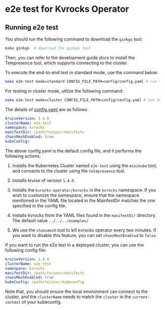 # e2e test for Kvrocks Operator

## Running e2e test
You should run the following command to download the `ginkgo` tool:

```bash
make ginkgo  # download the ginkgo tool
```

Then, you can refer to the development guide docs to install the Telepresence tool, which supports connecting to the cluster.

To execute the end-to-end test in standard mode, use the command below:
```bash
make e2e-test mode=standard CONFIG_FILE_PATH=config/config.yaml # run the e2e test for standard mode
```

For testing in cluster mode, utilize the following command:
```bash
make e2e-test mode=cluster CONFIG_FILE_PATH=config/config.yaml # run the e2e test for cluster mode
```



The details of [config.yaml](config/config.yaml) are as follows:
```yaml
kruiseVersion: 1.4.0
clusterName: e2e-test
namespace: kvrocks
manifestDir: /path/to/your/manifests
chaosMeshEnabled: true
kubeConfig:
```
The above config.yaml is the default config file, and it performs the following actions:

1. Installs the Kubernetes Cluster named `e2e-test` using the `minikube` tool, and connects to the cluster using the `telepresence` tool.

2. Installs kruise of version `1.4.0`.

3. Installs the `kvrocks-operator/kvrocks` in the `kvrocks` namespace. If you wish to customize the namespace, ensure that the namespace mentioned in the YAML file located in the MainfestDir matches the one specified in the config file.

4. Installs kvrocks from the YAML files found in the `manifestDir` directory. The default value `../../../examples/`

5. We use the `chaosmesh` tool to kill kvrocks operator every two minutes. If you want to disable this feature, you can set `chaosMeshEnabled` to `false`.

If you want to run the e2e test in a deployed cluster, you can use the following config file:

```yaml
kruiseVersion: 1.4.0
clusterName: e2e-test
namespace: kvrocks
manifestDir: /path/to/your/manifests
chaosMeshEnabled: true
kubeConfig: /path/to/your/kubeconfig
```
Note that, you should ensure the local environment can connect to the cluster, and the `clusterName` needs to match the `cluster` in the `current-context` of your kubeconfig.
